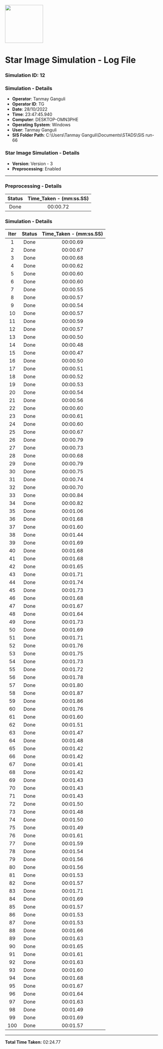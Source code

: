 [<img src="https://www.aero.iitb.ac.in/satlab/images/IITBSSP2019.png" width="125"/>](image.png)

# Star Image Simulation - Log File

### Simulation ID: 12

### Simulation - Details
* **Operator**: Tanmay Ganguli
* **Operator ID**: TG
* **Date**: 28/10/2022
* **Time**: 23:47:45.940
* **Computer**: DESKTOP-OMN3PHE
* **Operating System**: Windows
* **User**: Tanmay Ganguli
* **SIS Folder Path**: C:\Users\Tanmay Ganguli\Documents\STADS\SIS run-66

### Star Image Simulation - Details
* **Version**: Version - 3
* **Preprocessing**: Enabled

---

### Preprocessing - Details

|Status|Time_Taken - (mm:ss.SS)
|:---:|:---:|
|Done|00:00.72|

### Simulation - Details

|Iter|Status|Time_Taken - (mm:ss.SS)|
|:---:|:---:|:---:|
|1|Done|00:00.69|
|2|Done|00:00.67|
|3|Done|00:00.68|
|4|Done|00:00.62|
|5|Done|00:00.60|
|6|Done|00:00.60|
|7|Done|00:00.55|
|8|Done|00:00.57|
|9|Done|00:00.54|
|10|Done|00:00.57|
|11|Done|00:00.59|
|12|Done|00:00.57|
|13|Done|00:00.50|
|14|Done|00:00.48|
|15|Done|00:00.47|
|16|Done|00:00.50|
|17|Done|00:00.51|
|18|Done|00:00.52|
|19|Done|00:00.53|
|20|Done|00:00.54|
|21|Done|00:00.56|
|22|Done|00:00.60|
|23|Done|00:00.61|
|24|Done|00:00.60|
|25|Done|00:00.67|
|26|Done|00:00.79|
|27|Done|00:00.73|
|28|Done|00:00.68|
|29|Done|00:00.79|
|30|Done|00:00.75|
|31|Done|00:00.74|
|32|Done|00:00.70|
|33|Done|00:00.84|
|34|Done|00:00.82|
|35|Done|00:01.06|
|36|Done|00:01.68|
|37|Done|00:01.60|
|38|Done|00:01.44|
|39|Done|00:01.69|
|40|Done|00:01.68|
|41|Done|00:01.68|
|42|Done|00:01.65|
|43|Done|00:01.71|
|44|Done|00:01.74|
|45|Done|00:01.73|
|46|Done|00:01.68|
|47|Done|00:01.67|
|48|Done|00:01.64|
|49|Done|00:01.73|
|50|Done|00:01.69|
|51|Done|00:01.71|
|52|Done|00:01.76|
|53|Done|00:01.75|
|54|Done|00:01.73|
|55|Done|00:01.72|
|56|Done|00:01.78|
|57|Done|00:01.80|
|58|Done|00:01.87|
|59|Done|00:01.86|
|60|Done|00:01.76|
|61|Done|00:01.60|
|62|Done|00:01.51|
|63|Done|00:01.47|
|64|Done|00:01.48|
|65|Done|00:01.42|
|66|Done|00:01.42|
|67|Done|00:01.41|
|68|Done|00:01.42|
|69|Done|00:01.43|
|70|Done|00:01.43|
|71|Done|00:01.43|
|72|Done|00:01.50|
|73|Done|00:01.48|
|74|Done|00:01.50|
|75|Done|00:01.49|
|76|Done|00:01.61|
|77|Done|00:01.59|
|78|Done|00:01.54|
|79|Done|00:01.56|
|80|Done|00:01.56|
|81|Done|00:01.53|
|82|Done|00:01.57|
|83|Done|00:01.71|
|84|Done|00:01.69|
|85|Done|00:01.57|
|86|Done|00:01.53|
|87|Done|00:01.53|
|88|Done|00:01.66|
|89|Done|00:01.63|
|90|Done|00:01.65|
|91|Done|00:01.61|
|92|Done|00:01.63|
|93|Done|00:01.60|
|94|Done|00:01.68|
|95|Done|00:01.67|
|96|Done|00:01.64|
|97|Done|00:01.63|
|98|Done|00:01.49|
|99|Done|00:01.69|
|100|Done|00:01.57|

---

**Total Time Taken:** 02:24.77
